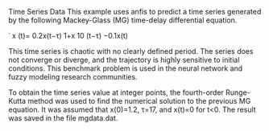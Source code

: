 Time Series Data
This example uses anfis to predict a time series generated by the following Mackey-Glass (MG) time-delay differential equation.

˙
x
(t)=
0.2x(t−τ)
1+x
10
(t−τ)
−0.1x(t)

This time series is chaotic with no clearly defined period. The series does not converge or diverge, and the trajectory is highly sensitive to initial conditions. This benchmark problem is used in the neural network and fuzzy modeling research communities.

To obtain the time series value at integer points, the fourth-order Runge-Kutta method was used to find the numerical solution to the previous MG equation. It was assumed that x(0)=1.2, τ=17, and x(t)=0 for t<0. The result was saved in the file mgdata.dat.
